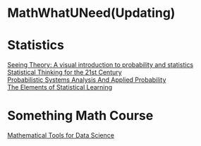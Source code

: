 # MathWhatUNeed(Updating)
# Statistics

[Seeing Theory: A visual introduction to probability and statistics](https://seeing-theory.brown.edu/index.html#firstPage)<br>
[Statistical Thinking for the 21st Century](https://statsthinking21.github.io/statsthinking21-core-site/index.html)<br>
[Probabilistic Systems Analysis And Applied Probability](https://ocw.mit.edu/courses/6-041-probabilistic-systems-analysis-and-applied-probability-fall-2010/pages/syllabus/)<br>
[The Elements of Statistical Learning](https://hastie.su.domains/ElemStatLearn/)<br>


# Something Math Course

[Mathematical Tools for Data Science](https://cds.nyu.edu/math-tools/)
